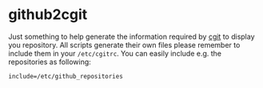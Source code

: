 # github2cgit

Just something to help generate the information required by [cgit][0] to display you repository.
All scripts generate their own files please remember to include them in your `/etc/cgitrc`.
You can easily include e.g. the repositories as following:

    include=/etc/github_repositories

[0]: http://git.zx2c4.com/cgit/
